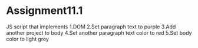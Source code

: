 # Assignment11.1
JS script that implements
1.DOM
2.Set paragraph text to purple
3.Add another project to body
4.Set another paragraph text color to red
5.Set body color to light grey
